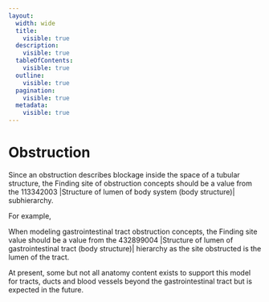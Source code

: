 ```yaml
---
layout:
  width: wide
  title:
    visible: true
  description:
    visible: true
  tableOfContents:
    visible: true
  outline:
    visible: true
  pagination:
    visible: true
  metadata:
    visible: true
---
```


# Obstruction

Since an obstruction describes blockage inside the space of a tubular structure, the Finding site of obstruction concepts should be a value from the 113342003 |Structure of lumen of body system (body structure)| subhierarchy. 

For example,

When modeling gastrointestinal tract obstruction concepts, the Finding site value should be a value from the 432899004 |Structure of lumen of gastrointestinal tract (body structure)| hierarchy as the site obstructed is the lumen of the tract. 

At present, some but not all anatomy content exists to support this model for tracts, ducts and blood vessels beyond the gastrointestinal tract but is expected in the future. 

  


